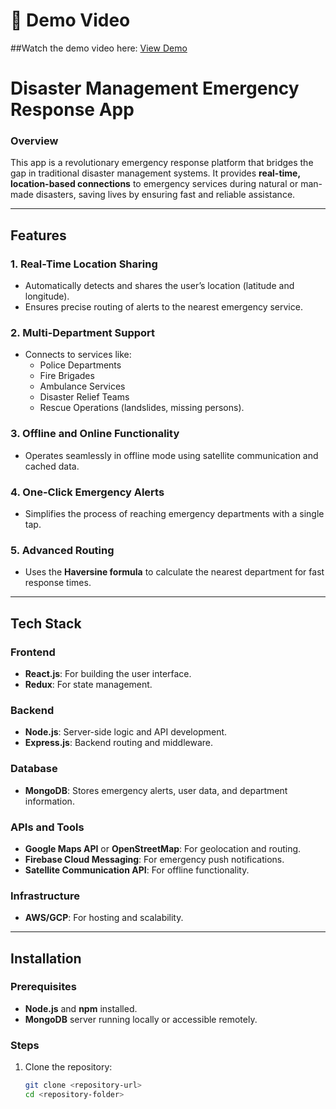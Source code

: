 # 🎥 Demo Video  
##Watch the demo video here: [View Demo](https://drive.google.com/file/d/1gWb9OeEapTEzAjr1hMPRNs6SCSF40Jvt/view?usp=drive_link)

# **Disaster Management Emergency Response App**

### **Overview**  
This app is a revolutionary emergency response platform that bridges the gap in traditional disaster management systems. It provides **real-time, location-based connections** to emergency services during natural or man-made disasters, saving lives by ensuring fast and reliable assistance.  

---

## **Features**  

### **1. Real-Time Location Sharing**  
- Automatically detects and shares the user’s location (latitude and longitude).  
- Ensures precise routing of alerts to the nearest emergency service.  

### **2. Multi-Department Support**  
- Connects to services like:  
  - Police Departments  
  - Fire Brigades  
  - Ambulance Services  
  - Disaster Relief Teams  
  - Rescue Operations (landslides, missing persons).  

### **3. Offline and Online Functionality**  
- Operates seamlessly in offline mode using satellite communication and cached data.  

### **4. One-Click Emergency Alerts**  
- Simplifies the process of reaching emergency departments with a single tap.  

### **5. Advanced Routing**  
- Uses the **Haversine formula** to calculate the nearest department for fast response times.  

---

## **Tech Stack**  

### **Frontend**  
- **React.js**: For building the user interface.  
- **Redux**: For state management.  

### **Backend**  
- **Node.js**: Server-side logic and API development.  
- **Express.js**: Backend routing and middleware.  

### **Database**  
- **MongoDB**: Stores emergency alerts, user data, and department information.  

### **APIs and Tools**  
- **Google Maps API** or **OpenStreetMap**: For geolocation and routing.  
- **Firebase Cloud Messaging**: For emergency push notifications.  
- **Satellite Communication API**: For offline functionality.  

### **Infrastructure**  
- **AWS/GCP**: For hosting and scalability.  

---

## **Installation**  

### **Prerequisites**  
- **Node.js** and **npm** installed.  
- **MongoDB** server running locally or accessible remotely.  

### **Steps**  
1. Clone the repository:  
   ```bash
   git clone <repository-url>
   cd <repository-folder>

